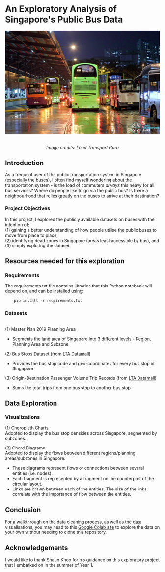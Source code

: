 # An Exploratory Analysis of Singapore's Public Bus Data 
<div style="text-align: center;">

![bus image](https://github.com/aanghs22/gitnetwork/blob/main/Images/bus%20image.jpeg?raw=true)

</div>

<div align="center">
<br> <i> Image credits: Land Transport Guru </i>
</div>

## Introduction  
As a frequent user of the public transportation system in Singapore (especially the buses), I often find myself wondering about the transportation system - is the load of commuters _always_ this heavy for all bus services? Where do people like to go via the public bus? Is there a neighbourhood that relies greatly on the buses to arrive at their destination? 

### Project Objectives 
In this project, I explored the publicly available datasets on buses with the intention of: 
<br> (1) gaining a better understanding of how people utilise the public buses to move from place to place, 
<br> (2) identifying dead zones in Singapore (areas least accessible by bus), and 
<br> (3) simply exploring the dataset. 

## Resources needed for this exploration
### Requirements
The requirements.txt file contains libraries that this Python notebook will depend on, and can be installed using:
```
    pip install -r requirements.txt
```
### Datasets
<br> (1) Master Plan 2019 Planning Area
- Segments the land area of Singapore into 3 different levels - Region, Planning Area and Subzone

(2) Bus Stops Dataset (from [LTA Datamall](https://datamall.lta.gov.sg/content/datamall/en.html))
- Provides the bus stop code and geo-coordinates for every bus stop in Singapore 

(3) Origin-Destination Passenger Volume Trip Records (from [LTA Datamall](https://datamall.lta.gov.sg/content/datamall/en.html))
- Sums the total trips from one bus stop to another bus stop

## Data Exploration
### Visualizations  
(1) Choropleth Charts 
<br> Adopted to display the bus stop densities across Singapore, segmented by subzones. 

(2) Chord Diagrams
<br> Adopted to display the flows between different regions/planning areas/subzones in Singapore. 
- These diagrams represent flows or connections between several entities (i.e. nodes). 
- Each fragment is represented by a fragment on the counterpart of the circular layout.
- Links are drawn between each of the entities. The size of the links correlate with the importance of flow between the entities. 

## Conclusion 
For a walkthrough on the data cleaning process, as well as the data visualisations, you may head to this [Google Colab site](https://colab.research.google.com/drive/1K0IxFhGMa3sqCJjdW5cZ8qalPF7Oy2j8?usp=sharing) to explore the data on your own without needing to clone this repository.

## Acknowledgements
I would like to thank Shaun Khoo for his guidance on this exploratory project that I embarked on in the summer of Year 1. 